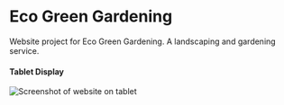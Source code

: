 # Eco Green Gardening

Website project for Eco Green Gardening. A landscaping and gardening service.

#### Tablet Display
![Screenshot of website on tablet](http://www.billcombsdevelopment.com/img/eg-tablet.jpg)
